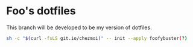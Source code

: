 # Foo's dotfiles
This branch will be developed to be my version of dotfiles.
```bash
sh -c "$(curl -fsLS git.io/chezmoi)" -- init --apply foofybuster(?) 
```

